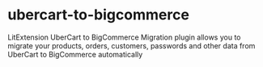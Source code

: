 # ubercart-to-bigcommerce
 LitExtension UberCart to BigCommerce Migration plugin allows you to migrate your products, orders, customers, passwords and other data from UberCart to BigCommerce automatically
